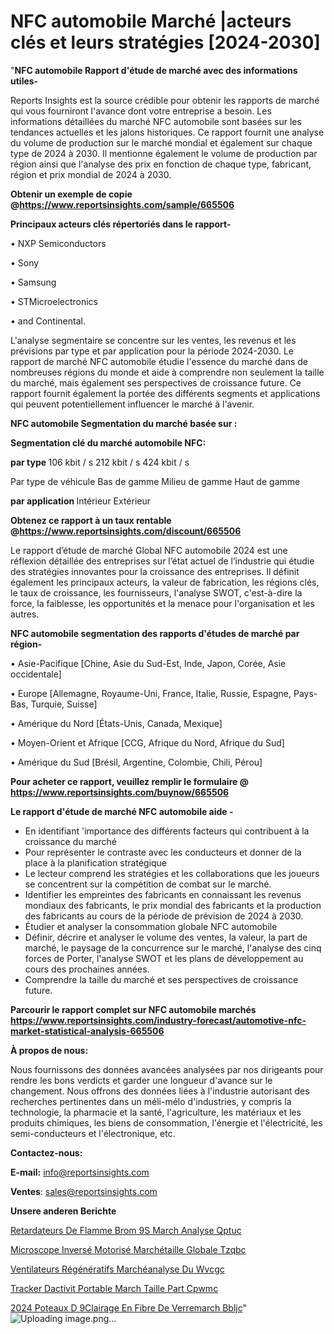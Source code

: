 # NFC automobile Marché |acteurs clés et leurs stratégies [2024-2030]

"<strong>NFC automobile Rapport d'étude de marché avec des informations utiles-</strong>

Reports Insights est la source crédible pour obtenir les rapports de marché qui vous fourniront l'avance dont votre entreprise a besoin. Les informations détaillées du marché NFC automobile sont basées sur les tendances actuelles et les jalons historiques. Ce rapport fournit une analyse du volume de production sur le marché mondial et également sur chaque type de 2024 à 2030. Il mentionne également le volume de production par région ainsi que l'analyse des prix en fonction de chaque type, fabricant, région et prix mondial de 2024 à 2030.

<strong><b>Obtenir un exemple de copie @</b></strong><a href=https://www.reportsinsights.com/sample/665506><strong><b>https://www.reportsinsights.com/sample/665506</b></strong></a>

<b>Principaux acteurs clés répertoriés dans le rapport-</b>

<b> </b>• NXP Semiconductors

• Sony

• Samsung

• STMicroelectronics

• and Continental.

L'analyse segmentaire se concentre sur les ventes, les revenus et les prévisions par type et par application pour la période 2024-2030. Le rapport de marché NFC automobile étudie l'essence du marché dans de nombreuses régions du monde et aide à comprendre non seulement la taille du marché, mais également ses perspectives de croissance future. Ce rapport fournit également la portée des différents segments et applications qui peuvent potentiellement influencer le marché à l'avenir.

<strong>NFC automobile Segmentation du marché basée sur :</strong>

<strong> Segmentation clé du marché automobile NFC: </strong>

<strong> par type </strong>
106 kbit / s
212 kbit / s
424 kbit / s

Par type de véhicule
Bas de gamme
Milieu de gamme
Haut de gamme

<strong> par application </strong>
Intérieur
Extérieur

<strong><b>Obtenez ce rapport à un taux rentable @</b></strong><a href=https://www.reportsinsights.com/discount/665506><strong><b>https://www.reportsinsights.com/discount/665506</b></strong></a>

Le rapport d’étude de marché Global NFC automobile 2024 est une réflexion détaillée des entreprises sur l’état actuel de l’industrie qui étudie des stratégies innovantes pour la croissance des entreprises. Il définit également les principaux acteurs, la valeur de fabrication, les régions clés, le taux de croissance, les fournisseurs, l'analyse SWOT, c'est-à-dire la force, la faiblesse, les opportunités et la menace pour l'organisation et les autres.

<strong>NFC automobile segmentation des rapports d'études de marché par région-</strong>

• Asie-Pacifique [Chine, Asie du Sud-Est, Inde, Japon, Corée, Asie occidentale]

• Europe [Allemagne, Royaume-Uni, France, Italie, Russie, Espagne, Pays-Bas, Turquie, Suisse]

• Amérique du Nord [États-Unis, Canada, Mexique]

• Moyen-Orient et Afrique [CCG, Afrique du Nord, Afrique du Sud]

• Amérique du Sud [Brésil, Argentine, Colombie, Chili, Pérou]

<strong>Pour acheter ce rapport, veuillez remplir le formulaire @   <a href=https://www.reportsinsights.com/buynow/665506>https://www.reportsinsights.com/buynow/665506</a></strong>

<strong>Le rapport d'étude de marché NFC automobile aide -</strong>
<ul>
  <li>En identifiant 'importance des différents facteurs qui contribuent à la croissance du marché</li>
  <li>Pour représenter le contraste avec les conducteurs et donner de la place à la planification stratégique</li>
  <li>Le lecteur comprend les stratégies et les collaborations que les joueurs se concentrent sur la compétition de combat sur le marché.</li>
  <li>Identifier les empreintes des fabricants en connaissant les revenus mondiaux des fabricants, le prix mondial des fabricants et la production des fabricants au cours de la période de prévision de 2024 à 2030.</li>
  <li>Étudier et analyser la consommation globale NFC automobile</li>
  <li>Définir, décrire et analyser le volume des ventes, la valeur, la part de marché, le paysage de la concurrence sur le marché, l'analyse des cinq forces de Porter, l'analyse SWOT et les plans de développement au cours des prochaines années.</li>
  <li>Comprendre la taille du marché et ses perspectives de croissance future.</li>
</ul>

<strong>Parcourir le rapport complet sur NFC automobile marchés <a href=https://www.reportsinsights.com/industry-forecast/automotive-nfc-market-statistical-analysis-665506>https://www.reportsinsights.com/industry-forecast/automotive-nfc-market-statistical-analysis-665506</a></strong>

<strong>À propos de nous:</strong>

Nous fournissons des données avancées analysées par nos dirigeants pour rendre les bons verdicts et garder une longueur d'avance sur le changement. Nous offrons des données liées à l'industrie autorisant des recherches pertinentes dans un méli-mélo d'industries, y compris la technologie, la pharmacie et la santé, l'agriculture, les matériaux et les produits chimiques, les biens de consommation, l'énergie et l'électricité, les semi-conducteurs et l'électronique, etc.

<strong>Contactez-nous:</strong>

<strong>E-mail:</strong> <a href=mailto:info@reportsinsights.com>info@reportsinsights.com</a>

<strong>Ventes</strong>: <a href=mailto:sales@reportsinsights.com>sales@reportsinsights.com</a>

<strong>Unsere anderen Berichte</strong>

<a href=https://www.linkedin.com/pulse/retardateurs-de-flamme-brom%C3%A9s-march%C3%A9-analyse-qptuc/>Retardateurs De Flamme Brom 9S March Analyse Qptuc</a>

<a href=https://www.linkedin.com/pulse/microscope-inversé-motorisé-marchétaille-globale-tzqbc/>Microscope Inversé Motorisé Marchétaille Globale Tzqbc</a>

<a href=https://www.linkedin.com/pulse/ventilateurs-régénératifs-marchéanalyse-du-wvcgc/>Ventilateurs Régénératifs Marchéanalyse Du Wvcgc</a>

<a href=https://www.linkedin.com/pulse/tracker-dactivit%C3%A9-portable-march%C3%A9-taille-part-cpwmc/>Tracker Dactivit Portable March Taille Part Cpwmc</a>

<a href=https://www.linkedin.com/pulse/2024-poteaux-d%C3%A9clairage-en-fibre-de-verremarch%C3%A9-bbljc/>2024 Poteaux D 9Clairage En Fibre De Verremarch Bbljc</a>"
![Uploading image.png…]()
